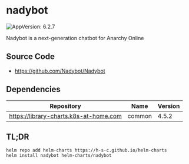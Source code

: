 # nadybot

![AppVersion: 6.2.7](https://img.shields.io/badge/AppVersion-6.2.7-informational?style=flat-square)

Nadybot is a next-generation chatbot for Anarchy Online

## Source Code

* <https://github.com/Nadybot/Nadybot>

## Dependencies

| Repository | Name | Version |
|------------|------|---------|
| https://library-charts.k8s-at-home.com | common | 4.5.2 |

## TL;DR

```console
helm repo add helm-charts https://h-s-c.github.io/helm-charts
helm install nadybot helm-charts/nadybot
```
